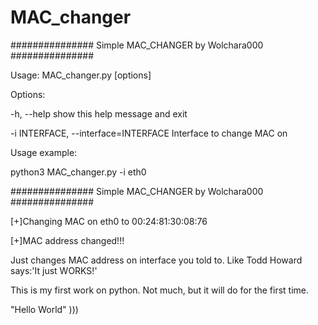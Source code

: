 # MAC_changer
############### Simple MAC_CHANGER by Wolchara000 ###############

Usage: MAC_changer.py [options]


Options:

-h, --help            show this help message and exit

-i INTERFACE, --interface=INTERFACE Interface to change MAC on

Usage example:

python3 MAC_changer.py -i eth0

############### Simple MAC_CHANGER by Wolchara000 ###############

[+]Changing MAC on eth0 to 00:24:81:30:08:76

[+]MAC address changed!!!



Just changes MAC address on interface you told to. Like Todd Howard says:'It just WORKS!'

This is my first work on python. Not much, but it will do for the first time.

"Hello World" )))
